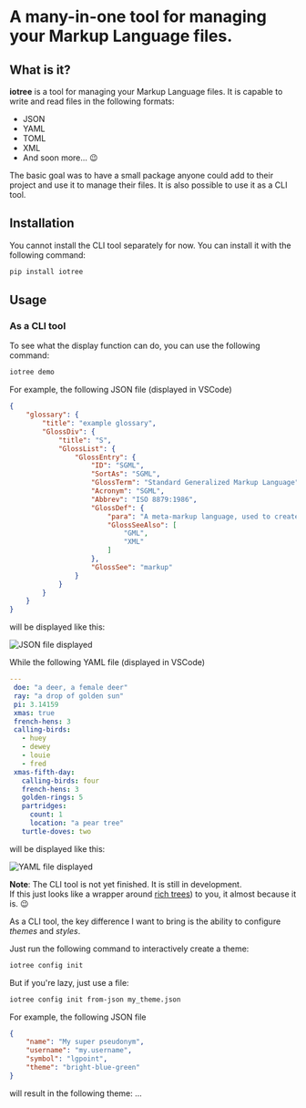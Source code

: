 # A many-in-one tool for managing your Markup Language files.

## What is it?

**iotree** is a tool for managing your Markup Language files. It is capable to write and read files in the following formats:

- JSON
- YAML
- TOML
- XML
- And soon more... :wink:

The basic goal was to have a small package anyone could add to their project and use it to manage their files. It is also possible to use it as a CLI tool.

## Installation

You cannot install the CLI tool separately for now. You can install it with the following command:

```bash
pip install iotree
```

## Usage

### As a CLI tool

To see what the display function can do, you can use the following command:

```bash
iotree demo
```

For example, the following JSON file (displayed in VSCode)

```json
{
    "glossary": {
        "title": "example glossary",
        "GlossDiv": {
            "title": "S",
            "GlossList": {
                "GlossEntry": {
                    "ID": "SGML",
                    "SortAs": "SGML",
                    "GlossTerm": "Standard Generalized Markup Language",
                    "Acronym": "SGML",
                    "Abbrev": "ISO 8879:1986",
                    "GlossDef": {
                        "para": "A meta-markup language, used to create markup languages such as DocBook.",
                        "GlossSeeAlso": [
                            "GML",
                            "XML"
                        ]
                    },
                    "GlossSee": "markup"
                }
            }
        }
    }
}
```

will be displayed like this:

![JSON file displayed](https://i.imgur.com/tUSyW3L.png)

While the following YAML file (displayed in VSCode)

```yaml	
---
 doe: "a deer, a female deer"
 ray: "a drop of golden sun"
 pi: 3.14159
 xmas: true
 french-hens: 3
 calling-birds:
   - huey
   - dewey
   - louie
   - fred
 xmas-fifth-day:
   calling-birds: four
   french-hens: 3
   golden-rings: 5
   partridges:
     count: 1
     location: "a pear tree"
   turtle-doves: two
```

will be displayed like this:

![YAML file displayed](https://i.imgur.com/t3q5yHS.png)

**Note**: The CLI tool is not yet finished. It is still in development.  
If this just looks like a wrapper around [rich trees](https://rich.readthedocs.io/en/stable/tree.html)) to you, it almost because it is. :wink:

As a CLI tool, the key difference I want to bring is the ability to configure *themes* and *styles*.

Just run the following command to interactively create a theme:

```bash
iotree config init
```

But if you're lazy, just use a file:

```bash
iotree config init from-json my_theme.json
```

For example, the following JSON file

```json
{   
    "name": "My super pseudonym",
    "username": "my.username",
    "symbol": "lgpoint",
    "theme": "bright-blue-green"
}
```

will result in the following theme: ... 